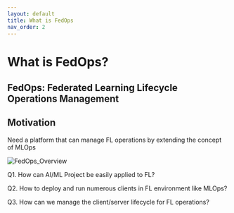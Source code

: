 ```yaml
---
layout: default
title: What is FedOps
nav_order: 2
---
```


# What is FedOps?

## **FedOps: Federated Learning Lifecycle Operations Management**

## Motivation


 Need a platform that can manage FL operations by extending the concept of MLOps


![FedOps_Overview](../img/FedOps_Overview.PNG)

  Q1. How can AI/ML Project be easily applied to FL?



  Q2. How to deploy and run numerous clients in FL environment like MLOps?



  Q3. How can we manage the client/server lifecycle for FL operations?
